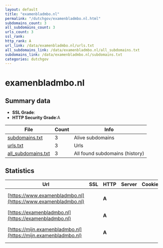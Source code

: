 ```yaml
---
layout: default
title: "examenbladmbo.nl"
permalink: "/dutchgov/examenbladmbo.nl.html"
subdomains_count: 3
all_subdomains_count: 3
urls_count: 3
ssl_rank: 
http_rank: A
url_link: /data/examenbladmbo.nl/urls.txt
all_subdomains_link: /data/examenbladmbo.nl/all_subdomains.txt
subdomains_link: /data/examenbladmbo.nl/subdomains.txt
categories: dutchgov
---
```



# examenbladmbo.nl
## Summary data


 - **SSL Grade**:
 - **HTTP Security Grade**:A


| File       | Count | Info |
|------------|-------|------|
|[subdomains.txt](/data/examenbladmbo.nl/subdomains.txt)|3|Alive subdomains|
|[urls.txt](/data/examenbladmbo.nl/urls.txt)|3|Urls|
|[all_subdomains.txt](/data/examenbladmbo.nl/all_subdomains.txt)|3|All found subdomains (history)|


## Statistics


| Url | SSL | HTTP | Server | Cookie | HSTS | CORS | CTO | CSP | XFO | XXP | RP |FP| Tech |Title |
|--------|-------|-------|------|------|------|------|------|------|------|------|------|------|------|------|
|[https://www.examenbladmbo.nl](https://www.examenbladmbo.nl)| | **A**|| |:white_check_mark: | | | :white_check_mark:| :white_check_mark: | | :white_check_mark: | |Drupal:10 HSTS PHP|Examenbladmbo.nl|
|[https://examenbladmbo.nl](https://examenbladmbo.nl)| | **A**|| |:white_check_mark: | | | :white_check_mark:| :white_check_mark: | | :white_check_mark: | ||308 Permanent Re...|
|[https://mijn.examenbladmbo.nl](https://mijn.examenbladmbo.nl)| | **A**|| |:white_check_mark: | | | | :white_check_mark: | | :white_check_mark: | |Drupal HSTS PHP|Redirecting to h...|

